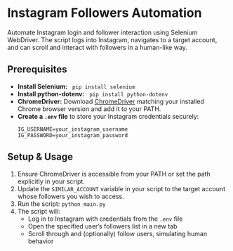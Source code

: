 # Instagram Followers Automation
Automate Instagram login and follower interaction using Selenium WebDriver. The script logs into Instagram, 
navigates to a target account, and can scroll and interact with followers in a human-like way.

## Prerequisites
- **Install Selenium:** `  pip install selenium  `
- **Install python-dotenv:**  ` pip install python-dotenv`
- **ChromeDriver:** Download [ChromeDriver](https://chromedriver.chromium.org/) matching your installed Chrome browser version and add it to your PATH.
- **Create a `.env` file** to store your Instagram credentials securely:
  ```
  IG_USERNAME=your_instagram_username
  IG_PASSWORD=your_instagram_password
  ```

## Setup & Usage
1. Ensure ChromeDriver is accessible from your PATH or set the path explicitly in your script.
2. Update the `SIMILAR_ACCOUNT` variable in your script to the target account whose followers you wish to access.
3. Run the script: ` python main.py `
4. The script will:
   - Log in to Instagram with credentials from the `.env` file
   - Open the specified user’s followers list in a new tab
   - Scroll through and (optionally) follow users, simulating human behavior
